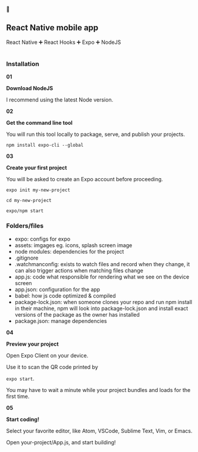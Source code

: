 :iphone:

## React Native mobile app
React Native :heavy_plus_sign: React Hooks :heavy_plus_sign: Expo :heavy_plus_sign: NodeJS
#
### Installation ###

**01**

**Download NodeJS**

I recommend using the latest Node version.

**02**

**Get the command line tool**

You will run this tool locally to package, serve, and publish your projects.

`npm install expo-cli --global`

**03**

**Create your first project**

You will be asked to create an Expo account before proceeding.

`expo init my-new-project`

`cd my-new-project`

`expo/npm start`

### Folders/files ###

* expo: configs for expo
* assets: imgages eg. icons, splash screen image
* node modules: dependencies for the project
* .gitignore
* .watchmanconfig: exists to watch files and record when they change, it can also trigger actions when matching files change
* app.js: code what responsible for rendering what we see on the device screen
* app.json: configuration for the app
* babel: how js code optimized & compiled
* package-lock.json: when someone clones your repo and run npm install in their machine, npm will look into package-lock.json and install exact versions of the package as the owner has installed 
* package.json: manage dependencies

**04**

**Preview your project**

Open Expo Client on your device.

Use it to scan the QR code printed by 

`expo start`. 

You may have to wait a minute while your project bundles and loads for the first time.

**05**

**Start coding!**

Select your favorite editor, like Atom, VSCode, Sublime Text, Vim, or Emacs.

Open your-project/App.js, and start building!
